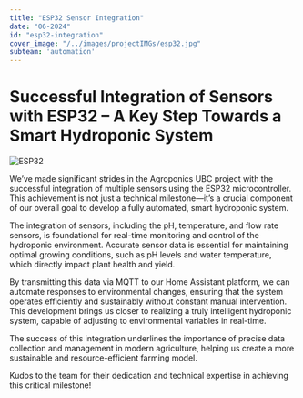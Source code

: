 ```yaml
---
title: "ESP32 Sensor Integration"
date: "06-2024"
id: "esp32-integration"
cover_image: "/../images/projectIMGs/esp32.jpg"
subteam: 'automation'
---
```

# Successful Integration of Sensors with ESP32 – A Key Step Towards a Smart Hydroponic System

![ESP32](../images/projectIMGs/esp32.jpg "A ESP32")

We’ve made significant strides in the Agroponics UBC project with the successful integration of multiple sensors using the ESP32 microcontroller. This achievement is not just a technical milestone—it’s a crucial component of our overall goal to develop a fully automated, smart hydroponic system. 

The integration of sensors, including the pH, temperature, and flow rate sensors, is foundational for real-time monitoring and control of the hydroponic environment. Accurate sensor data is essential for maintaining optimal growing conditions, such as pH levels and water temperature, which directly impact plant health and yield. 

By transmitting this data via MQTT to our Home Assistant platform, we can automate responses to environmental changes, ensuring that the system operates efficiently and sustainably without constant manual intervention. This development brings us closer to realizing a truly intelligent hydroponic system, capable of adjusting to environmental variables in real-time. 

The success of this integration underlines the importance of precise data collection and management in modern agriculture, helping us create a more sustainable and resource-efficient farming model. 

Kudos to the team for their dedication and technical expertise in achieving this critical milestone!
